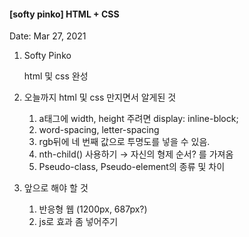 #### [softy pinko] HTML + CSS

Date: Mar 27, 2021

1. Softy Pinko

   html 및 css 완성

2. 오늘까지 html 및 css 만지면서 알게된 것

   1. a태그에 width, height 주려면 display: inline-block;
   2. word-spacing, letter-spacing
   3. rgb뒤에 네 번째 값으로 투명도를 넣을 수 있음.
   4. nth-child() 사용하기 → 자신의 형제 순서? 를 가져옴
   5. Pseudo-class, Pseudo-element의 종류 및 차이

3. 앞으로 해야 할 것

   1. 반응형 웹 (1200px, 687px?)
   2. js로 효과 좀 넣어주기